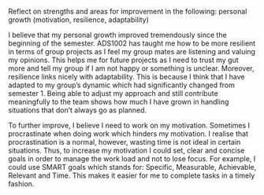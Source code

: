 Reflect on strengths and areas for improvement in the following: personal growth (motivation, resilience, adaptability)

I believe that my personal growth improved tremendously since the beginning of the semester. ADS1002 has taught me how to be more resilient in terms of group projects as I feel my group mates are listening and valuing my opinions. This helps me for future projects as I need to trust my gut more and tell my group if I am not happy or something is unclear. Moreover, resilience links nicely with adaptability. This is because I think that I have adapted to my group’s dynamic which had significantly changed from semester 1. Being able to adjust my approach and still contribute meaningfully to the team shows how much I have grown in handling situations that don’t always go as planned.

To further improve, I believe I need to work on my motivation. Sometimes I procrastinate when doing work which hinders my motivation. I realise that procrastination is a normal, however, wasting time is not ideal in certain situations. Thus, to increase my motivation I could set, clear and concise goals in order to manage the work load and not to lose focus. For example, I could use SMART goals which stands for: Specific, Measurable, Achievable, Relevant and Time. This makes it easier for me to complete tasks in a timely fashion. 
